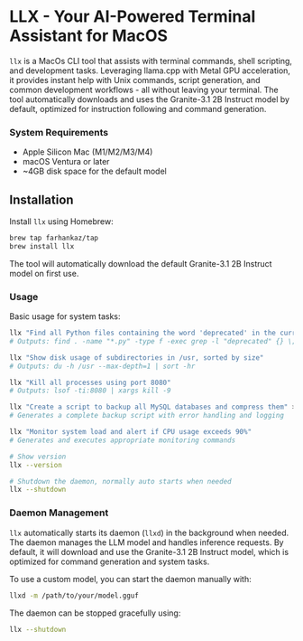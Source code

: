 # LLX - Your AI-Powered Terminal Assistant for MacOS

`llx` is a MacOs CLI tool that assists with terminal commands, shell scripting, and development tasks. Leveraging llama.cpp with Metal GPU acceleration, it provides instant help with Unix commands, script generation, and common development workflows - all without leaving your terminal. The tool automatically downloads and uses the Granite-3.1 2B Instruct model by default, optimized for instruction following and command generation.

### System Requirements

- Apple Silicon Mac (M1/M2/M3/M4)
- macOS Ventura or later
- ~4GB disk space for the default model

## Installation

Install `llx` using Homebrew:
```bash
brew tap farhankaz/tap
brew install llx
```

 The tool will automatically download the default Granite-3.1 2B Instruct model on first use.

### Usage

Basic usage for system tasks:
```bash
llx "Find all Python files containing the word 'deprecated' in the current directory"
# Outputs: find . -name "*.py" -type f -exec grep -l "deprecated" {} \;

llx "Show disk usage of subdirectories in /usr, sorted by size"
# Outputs: du -h /usr --max-depth=1 | sort -hr

llx "Kill all processes using port 8080"
# Outputs: lsof -ti:8080 | xargs kill -9

llx "Create a script to backup all MySQL databases and compress them" > backup-dbs.sh
# Generates a complete backup script with error handling and logging

llx "Monitor system load and alert if CPU usage exceeds 90%" 
# Generates and executes appropriate monitoring commands

# Show version
llx --version

# Shutdown the daemon, normally auto starts when needed
llx --shutdown
```

### Daemon Management

`llx` automatically starts its daemon (`llxd`) in the background when needed. The daemon manages the LLM model and handles inference requests. By default, it will download and use the Granite-3.1 2B Instruct model, which is optimized for command generation and system tasks.

To use a custom model, you can start the daemon manually with:
```bash
llxd -m /path/to/your/model.gguf
```

The daemon can be stopped gracefully using:
```bash
llx --shutdown
```

